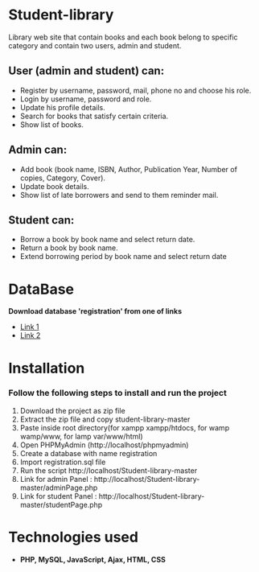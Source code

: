 # Student-library
Library web site that contain books and each book belong to specific category and contain two users, admin and student.
## User (admin and student) can:
  - Register by username, password, mail, phone no and choose his role.
  - Login by username, password and role.
  -	Update his profile details.
  -	Search for books that satisfy certain criteria.
  - Show list of books.
## Admin can:
  -	Add book (book name, ISBN, Author, Publication Year, Number of copies, Category, Cover).
  -	Update book details.
  -	Show list of late borrowers and send to them reminder mail.
## Student can:
  -	Borrow a book by book name and select return date.
  -	Return a book by book name.
  -	Extend borrowing period by book name and select return date

# DataBase
**Download database 'registration' from one of links**
- [Link 1](https://www.dropbox.com/s/tnm9pyg4i1y9rst/registration.sql?dl=0)
- [Link 2](https://drive.google.com/file/d/1UgxOxUzxVkVhtJUf9xj4kW9KyToE3Zim/view?usp=sharing)
# Installation
 ### Follow the following steps to install and run the project
  1. Download the project as zip file
  2. Extract the zip file and copy student-library-master
  3. Paste inside root directory(for xampp xampp/htdocs, for wamp wamp/www, for lamp var/www/html)
  4. Open PHPMyAdmin (http://localhost/phpmyadmin)
  5. Create a database with name registration
  6. Import registration.sql file
  7. Run the script http://localhost/Student-library-master
  8. Link for admin Panel : http://localhost/Student-library-master/adminPage.php
  9. Link for student Panel : http://localhost/Student-library-master/studentPage.php
# Technologies used
- **PHP, MySQL, JavaScript, Ajax, HTML, CSS**

